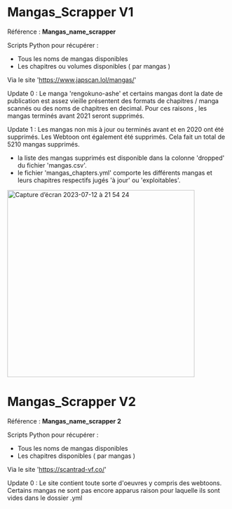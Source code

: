 # Mangas_Scrapper V1

Référence : **Mangas_name_scrapper**

Scripts Python pour récupérer :
- Tous les noms de mangas disponibles
- Les chapitres ou volumes disponibles ( par mangas )

Via le site 'https://www.japscan.lol/mangas/'

Update 0 : Le manga 'rengokuno-ashe' et certains mangas dont la date de publication est assez vieille présentent des formats de chapitres / manga scannés ou des noms de chapitres en decimal. Pour ces raisons , les mangas terminés avant 2021 seront supprimés.

Update 1 : Les mangas non mis à jour ou terminés avant et en 2020 ont été supprimés. Les Webtoon ont également été supprimés. Cela fait un total de 5210 mangas supprimés. 
- la liste des mangas supprimés est disponible dans la colonne 'dropped' du fichier 'mangas.csv'.
- le fichier 'mangas_chapters.yml' comporte les différents mangas et leurs chapitres respectifs jugés 'à jour' ou 'exploitables'.

<img width="427" alt="Capture d’écran 2023-07-12 à 21 54 24" src="https://github.com/CAprogs/Manga_list_Scrapping/assets/104645407/2b701ade-62b4-4d01-bac2-6ceb00bef5c2">

# Mangas_Scrapper V2

Référence : **Mangas_name_scrapper 2**

Scripts Python pour récupérer :
- Tous les noms de mangas disponibles
- Les chapitres disponibles ( par mangas )

Via le site 'https://scantrad-vf.co/'

Update 0 : Le site contient toute sorte d'oeuvres y compris des webtoons. Certains mangas ne sont pas encore apparus raison pour laquelle ils sont vides dans le dossier .yml
